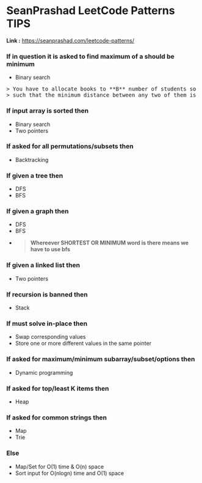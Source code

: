 # SeanPrashad LeetCode Patterns TIPS

**Link :** https://seanprashad.com/leetcode-patterns/

### If in question it is asked to find maximum of a should be minimum

* Binary search
<pre>
> You have to allocate books to **B** number of students so that maximum number of pages alloted to a student is minimum.
> such that the minimum distance between any two of them is as large as possible. Return the largest minimum distance
</pre>

### If input array is sorted then 
- Binary search
- Two pointers

### If asked for all permutations/subsets then
- Backtracking

### If given a tree then
- DFS
- BFS

### If given a graph then
- DFS
- BFS
- > **Whereever SHORTEST OR MINIMUM word is there means we have to use bfs**

### If given a linked list then
- Two pointers

### If recursion is banned then
- Stack

### If must solve in-place then
- Swap corresponding values
- Store one or more different values in the same pointer

### If asked for maximum/minimum subarray/subset/options then
- Dynamic programming

### If asked for top/least K items then
- Heap

### If asked for common strings then
- Map
- Trie

### Else
- Map/Set for O(1) time & O(n) space
- Sort input for O(nlogn) time and O(1) space
